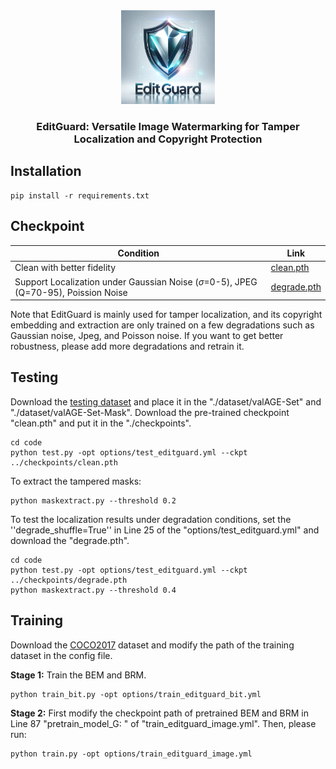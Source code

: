 <div align="center">
<img src="./asserts/Logo.png" alt="Image Alt Text" width="150" height="150">
<h3> EditGuard: Versatile Image Watermarking for Tamper Localization and Copyright Protection </h3>
</div>


## Installation
```
pip install -r requirements.txt
```

## Checkpoint
| Condition | Link |
|------------|------------|
| Clean with better fidelity     | [clean.pth](https://drive.google.com/file/d/1w4e1gpdInAv7Lj_NQ7EGgmMuInyfUYgi/view?usp=sharing)|  
| Support Localization under Gaussian Noise ($\sigma$=0-5), JPEG (Q=70-95), Poission Noise |[degrade.pth](https://drive.google.com/file/d/1fAC2EIrMfPKuQa_DdYdxmUwLBbbsTJXC/view?usp=sharing)| 

Note that EditGuard is mainly used for tamper localization, and its copyright embedding and extraction are only trained on a few degradations such as Gaussian noise, Jpeg, and Poisson noise. If you want to get better robustness, please add more degradations and retrain it.

## Testing
Download the [testing dataset](https://drive.google.com/file/d/1s3HKFOzLokVplXV65Z6xcsBJ9qI91Qfv/view?usp=sharing) and place it in the "./dataset/valAGE-Set" and "./dataset/valAGE-Set-Mask". Download the pre-trained checkpoint "clean.pth" and put it in the "./checkpoints".
```
cd code
python test.py -opt options/test_editguard.yml --ckpt ../checkpoints/clean.pth
```
To extract the tampered masks:
```
python maskextract.py --threshold 0.2
```
To test the localization results under degradation conditions, set the ''degrade_shuffle=True'' in Line 25 of the "options/test_editguard.yml" and download the "degrade.pth".
```
cd code
python test.py -opt options/test_editguard.yml --ckpt ../checkpoints/degrade.pth
python maskextract.py --threshold 0.4
```

## Training
Download the [COCO2017](http://images.cocodataset.org/zips/train2017.zip) dataset and modify the path of the training dataset in the config file.

**Stage 1:** Train the BEM and BRM. 
```
python train_bit.py -opt options/train_editguard_bit.yml
```
**Stage 2:** First modify the checkpoint path of pretrained BEM and BRM in Line 87 "pretrain_model_G: " of "train_editguard_image.yml". Then, please run:
```
python train.py -opt options/train_editguard_image.yml
```


